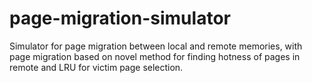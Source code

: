 # page-migration-simulator
Simulator for page migration between local and remote memories, with page migration based on novel method for finding hotness of pages in remote and LRU for victim page selection.
